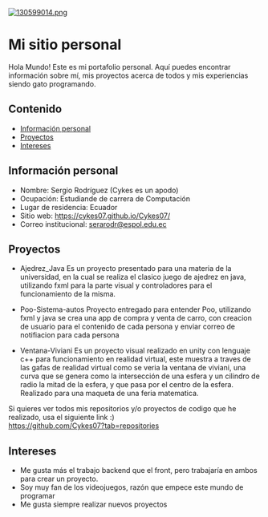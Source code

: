 [![130599014.png](https://i.postimg.cc/fyMCGXLM/130599014.png)](https://postimg.cc/xJFLHXMZ)
# Mi sitio personal
Hola Mundo! Este es mi portafolio personal. Aquí puedes encontrar información sobre mí, mis
proyectos acerca de todos y mis experiencias siendo gato programando.
## Contenido
* [Información personal](#información-personal)
* [Proyectos](#proyectos)
* [Intereses](#intereses)
## Información personal
* Nombre: Sergio Rodríguez (Cykes es un apodo)
* Ocupación: Estudiande de carrera de Computación
* Lugar de residencia: Ecuador
* Sitio web: https://cykes07.github.io/Cykes07/
* Correo institucional: serarodr@espol.edu.ec
## Proyectos
* Ajedrez_Java
Es un proyecto presentado para una materia de la universidad, en la cual se realiza el clasico juego de ajedrez en java, utilizando fxml para la parte visual y controladores para el funcionamiento de la misma. 

* Poo-Sistema-autos
Proyecto entregado para entender Poo, utilizando fxml y java se crea una app de compra y venta de carro, con creacion de usuario para el contenido de cada persona y enviar correo de notifiacion para cada persona 

* Ventana-Viviani
Es un proyecto visual realizado en unity con lenguaje c++ para funcionamiento en realidad virtual, este muestra a traves de las gafas de realidad virtual como se veria la ventana de viviani, una curva que se genera como la intersección de una esfera y un cilindro de radio la mitad de la esfera, y que pasa por el centro de la esfera. Realizado para una maqueta de una feria matematica. 

Si quieres ver todos mis repositorios y/o proyectos de codigo que he realizado, usa el siguiente link :)   
https://github.com/Cykes07?tab=repositories

## Intereses
* Me gusta más el trabajo backend que el front, pero trabajaría en ambos para crear un proyecto.
* Soy muy fan de los videojuegos, razón que empece este mundo de programar
* Me gusta siempre realizar nuevos proyectos
